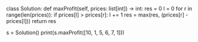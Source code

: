 
class Solution:
    def maxProfit(self, prices: list[int]) -> int:
        res = 0
        l = 0
        for r in range(len(prices)):
            if prices[l] > prices[r]:
                l += 1
            res = max(res, (prices[r] - prices[l]))
        return res

s = Solution()
print(s.maxProfit([10, 1, 5, 6, 7, 1]))
